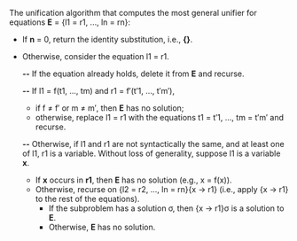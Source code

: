 The unification algorithm that computes the most general unifier for equations **E** = {l1 = r1, ..., ln = rn}:

- If **n** = 0, return the identity substitution, i.e., **{}**.
- Otherwise, consider the equation l1 = r1.

  **--** If the equation already holds, delete it from **E** and recurse.

  **--** If l1 = f(t1, ..., tm) and r1 = f′(t′1, ..., t′m′),
    * if f ≠ f′ or m ≠ m′, then **E** has no solution;
    * otherwise, replace l1 = r1 with the equations t1 = t′1, ..., tm = t′m′ and recurse.

  **--** Otherwise, if l1 and r1 are not syntactically the same, and at least one of l1, r1 is a variable. Without loss of generality, suppose l1 is a variable **x**.
    * If **x** occurs in **r1**, then **E** has no solution (e.g., x = f(x)).
    * Otherwise, recurse on {l2 = r2, ..., ln = rn}{x → r1} (i.e., apply {x → r1} to the rest of the equations).
      - If the subproblem has a solution σ, then {x → r1}σ is a solution to **E**.
      - Otherwise, **E** has no solution.
